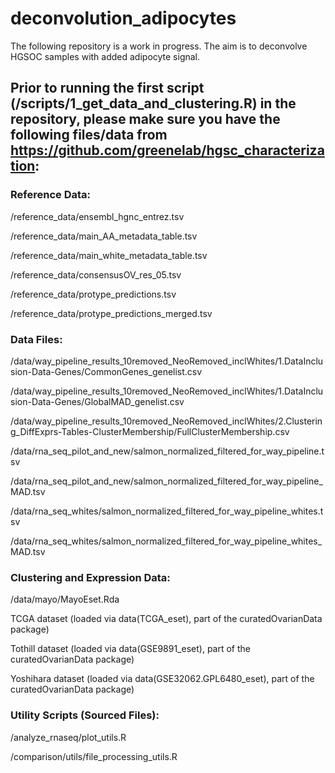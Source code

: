 # deconvolution_adipocytes
The following repository is a work in progress. The aim is to deconvolve HGSOC samples with added adipocyte signal.


## Prior to running the first script (/scripts/1_get_data_and_clustering.R) in the repository, please make sure you have the following files/data from https://github.com/greenelab/hgsc_characterization:

### Reference Data:

/reference_data/ensembl_hgnc_entrez.tsv

/reference_data/main_AA_metadata_table.tsv

/reference_data/main_white_metadata_table.tsv

/reference_data/consensusOV_res_05.tsv

/reference_data/protype_predictions.tsv

/reference_data/protype_predictions_merged.tsv

### Data Files:

/data/way_pipeline_results_10removed_NeoRemoved_inclWhites/1.DataInclusion-Data-Genes/CommonGenes_genelist.csv

/data/way_pipeline_results_10removed_NeoRemoved_inclWhites/1.DataInclusion-Data-Genes/GlobalMAD_genelist.csv

/data/way_pipeline_results_10removed_NeoRemoved_inclWhites/2.Clustering_DiffExprs-Tables-ClusterMembership/FullClusterMembership.csv

/data/rna_seq_pilot_and_new/salmon_normalized_filtered_for_way_pipeline.tsv

/data/rna_seq_pilot_and_new/salmon_normalized_filtered_for_way_pipeline_MAD.tsv

/data/rna_seq_whites/salmon_normalized_filtered_for_way_pipeline_whites.tsv

/data/rna_seq_whites/salmon_normalized_filtered_for_way_pipeline_whites_MAD.tsv

### Clustering and Expression Data:

/data/mayo/MayoEset.Rda

TCGA dataset (loaded via data(TCGA_eset), part of the curatedOvarianData package)

Tothill dataset (loaded via data(GSE9891_eset), part of the curatedOvarianData package)

Yoshihara dataset (loaded via data(GSE32062.GPL6480_eset), part of the curatedOvarianData package)

### Utility Scripts (Sourced Files):

/analyze_rnaseq/plot_utils.R

/comparison/utils/file_processing_utils.R
